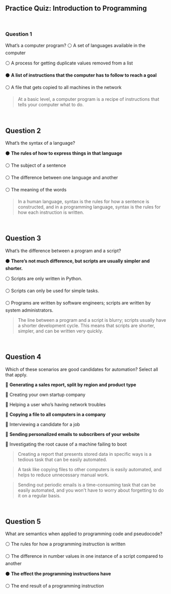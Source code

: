 ## Practice Quiz: Introduction to Programming


<br>

### Question 1

What’s a computer program?
⚪ A set of languages available in the computer

⚪ A process for getting duplicate values removed from a list

⚫ **A list of instructions that the computer has to follow to reach a goal**

⚪ A file that gets copied to all machines in the network

>  At a basic level, a computer program is a recipe of instructions that tells your computer what to do.

<br>

## Question 2

What’s the syntax of a language?

⚫ **The rules of how to express things in that language**

⚪ The subject of a sentence

⚪ The difference between one language and another

⚪ The meaning of the words

> In a human language, syntax is the rules for how a sentence is constructed, and in a programming language, syntax is the rules for how each instruction is written.

<br>

## Question 3

What’s the difference between a program and a script?

⚫ **There’s not much difference, but scripts are usually simpler and shorter.**

⚪ Scripts are only written in Python.

⚪ Scripts can only be used for simple tasks.

⚪ Programs are written by software engineers; scripts are written by system administrators.

> The line between a program and a script is blurry; scripts usually have a shorter development cycle. This means that scripts are shorter, simpler, and can be written very quickly.

<br>

## Question 4

Which of these scenarios are good candidates for automation? Select all that apply.

🔳 **Generating a sales report, split by region and product type**

🔲 Creating your own startup company

🔲 Helping a user who’s having network troubles

🔳 **Copying a file to all computers in a company**

🔲 Interviewing a candidate for a job

🔳 **Sending personalized emails to subscribers of your website**

🔲 Investigating the root cause of a machine failing to boot

> Creating a report that presents stored data in specific ways is a tedious task that can be easily automated.

> A task like copying files to other computers is easily automated, and helps to reduce unnecessary manual work.

> Sending out periodic emails is a time-consuming task that can be easily automated, and you won't have to worry about forgetting to do it on a regular basis.

<br>

## Question 5

What are semantics when applied to programming code and pseudocode?

⚪ The rules for how a programming instruction is written

⚪ The difference in number values in one instance of a script compared to another

⚫ **The effect the programming instructions have**

⚪ The end result of a programming instruction

